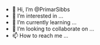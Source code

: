 - 👋 Hi, I’m @PrimarSibbs
- 👀 I’m interested in ...
- 🌱 I’m currently learning ...
- 💞️ I’m looking to collaborate on ...
- 📫 How to reach me ...

<!---
PrimarSibbs/PrimarSibbs is a ✨ special ✨ repository because its `README.md` (this file) appears on your GitHub profile.
You can click the Preview link to take a look at your changes.
--->
